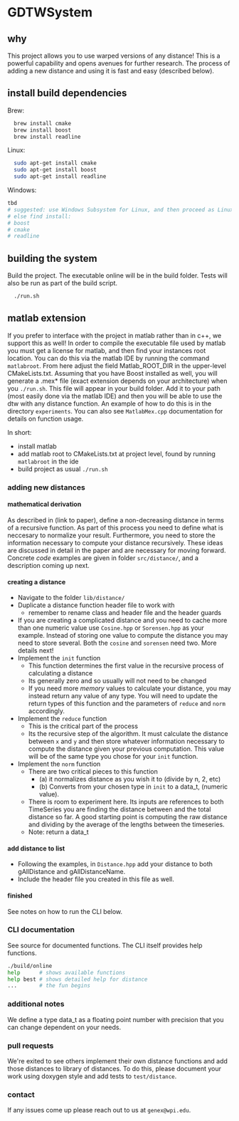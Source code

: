 # GDTWSystem

## why

This project allows you to use warped versions of any distance! This is a powerful capability and opens avenues for further research. The process of adding a new distance and using it is fast and easy (described below).

## install build dependencies

Brew:

```bash
  brew install cmake
  brew install boost
  brew install readline
```

Linux:

```bash
  sudo apt-get install cmake
  sudo apt-get install boost
  sudo apt-get install readline
```

Windows:

```bash
tbd
# suggested: use Windows Subsystem for Linux, and then proceed as Linux.
# else find install:
# boost
# cmake
# readline
```

## building the system

Build the project. The executable online will be in the build folder.
Tests will also be run as part of the build script.

```bash
  ./run.sh
```

## matlab extension

If you prefer to interface with the project in matlab rather than in c++, we support this as well! In order to compile the executable file used by matlab you must get a license for matlab, and then find your instances root location. You can do this via the matlab IDE by running the command `matlabroot`. From here adjust the field Matlab_ROOT_DIR in the upper-level CMakeLists.txt. Assuming that you have Boost installed as well, you will generate a .mex* file (exact extension depends on your architecture) when you `./run.sh`. This file will appear in your build folder. Add it to your path (most easily done via the matlab IDE) and then you will be able to use the dtw with any distance function. An example of how to do this is in the directory `experiments`. You can also see `MatlabMex.cpp` documentation for details on function usage.

In short:
* install matlab
* add matlab root to CMakeLists.txt at project level, found by running `matlabroot` in the ide
* build project as usual `./run.sh`

### adding new distances

#### mathematical derivation

As described in (link to paper), define a non-decreasing distance in terms of a recursive function. As part of this process you need to define what is neccesary to normalize your result. Furthermore, you need to store the information necessary to compute your distance recursively. These ideas are discussed in detail in the paper and are necessary for moving forward. Concrete *code* examples are given in folder `src/distance/`, and a description coming up next.

#### creating a distance

* Navigate to the folder `lib/distance/`
* Duplicate a distance function header file to work with
  * remember to rename class and header file and the header guards
* If you are creating a complicated distance and you need to cache more than one numeric value use `Cosine.hpp` or `Sorensen.hpp` as your example. Instead of storing one value to compute the distance you may need to store several. Both the `cosine` and `sorensen` need two. More details next!
* Implement the `init` function
  * This function determines the first value in the recursive process of calculating a distance
  * Its generally zero and so usually will not need to be changed
  * If you need more *memory* values to calculate your distance, you may instead return any value of any type. You will need to update the return types of this function and the parameters of `reduce` and `norm` accordingly.
* Implement the `reduce` function
  * This is the critical part of the process
  * Its the recursive step of the algorithm. It must calculate the distance between `x` and `y` and then store whatever information necessary to compute the distance given your previous computation. This value will be of the same type you chose for your `init` function.
* Implement the `norm` function
  * There are two critical pieces to this function
    * (a) it normalizes distance as you wish it to (divide by n, 2, etc)
    * (b) Converts from your chosen type in `init` to a data_t, (numeric value).
  * There is room to experiment here. Its inputs are references to both TimeSeries you are finding the distance between and the total distance so far. A good starting point is computing the raw distance and dividing by the average of the lengths between the timeseries.
  * Note: return a data_t

#### add distance to list

* Following the examples, in `Distance.hpp` add your distance to both gAllDistance and gAllDistanceName.
* Include the header file you created in this file as well.

#### finished

See notes on how to run the CLI below.

### CLI documentation

See source for documented functions. The CLI itself provides help functions.

```bash
./build/online
help      # shows available functions
help best # shows detailed help for distance
...       # the fun begins
```

### additional notes

We define a type data_t as a floating point number with precision that you can change dependent on your needs.

### pull requests

We're exited to see others implement their own distance functions and add those distances to library of distances. To do this, please document your work using doxygen style and add tests to `test/distance`.

### contact

If any issues come up please reach out to us at `genex@wpi.edu`.